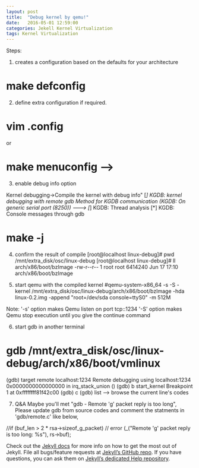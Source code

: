 ```yaml
---
layout: post
title:  "Debug kernel by qemu!"
date:   2016-05-01 12:59:00
categories: Jekell Kernel Virtualization
tags: Kernel Virtualization
---
```

Steps:
1. creates a configuration based on the defaults for your architecture
# make defconfig

2. define extra configuration if required. 
# vim .config
or
# make menuconfig  -->

3. enable debug info option

Kernel debugging->Compile the kernel with debug info"
    [*] KGDB: kernel debugging with remote gdb
        Method for KGDB communication (KGDB: On generic serial port (8250)) --->
    [*] KGDB: Thread analysis
    [*] KGDB: Console messages through gdb

# make -j<n>

4. confirm the result of compile
[root@localhost linux-debug]# pwd
/mnt/extra_disk/osc/linux-debug
[root@localhost linux-debug]# ll arch/x86/boot/bzImage
-rw-r--r-- 1 root root 6414240 Jun 17 17:10 arch/x86/boot/bzImage

5. start qemu with the compiled kernel
#qemu-system-x86_64 -s -S -kernel
/mnt/extra_disk/osc/linux-debug/arch/x86/boot/bzImage -hda linux-0.2.img
-append "root=/dev/sda console=ttyS0" -m 512M

Note:
'-s' option makes Qemu listen on port tcp::1234
'-S' option makes Qemu stop execution until you give the continue command

6. start gdb in another terminal
# gdb /mnt/extra_disk/osc/linux-debug/arch/x86/boot/vmlinux

(gdb) target remote localhost:1234
Remote debugging using localhost:1234
0x0000000000000000 in irq_stack_union ()
(gdb) b start_kernel
Breakpoint 1 at 0xffffffff81f42c00
(gdb) c
(gdb) list   --> browse the current line's codes

7. Q&A
 Maybe you'll met "gdb - Remote 'g' packet reply is too long",
 Please update gdb from source codes and comment the statments in 'gdb/remote.c' like below,

 //if (buf_len > 2 * rsa->sizeof_g_packet)
 //  error (_("Remote 'g' packet reply is too long: %s"), rs->buf);


Check out the [Jekyll docs][jekyll] for more info on how to get the most out of Jekyll. File all bugs/feature requests at [Jekyll’s GitHub repo][jekyll-gh]. If you have questions, you can ask them on [Jekyll’s dedicated Help repository][jekyll-help].

[jekyll]:      http://jekyllrb.com
[jekyll-gh]:   https://github.com/jekyll/jekyll
[jekyll-help]: https://github.com/jekyll/jekyll-help
